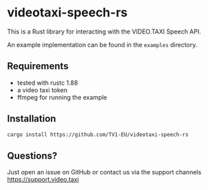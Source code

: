 # videotaxi-speech-rs

This is a Rust library for interacting with the VIDEO.TAXI Speech API.

An example implementation can be found in the `examples` directory.

## Requirements

- tested with rustc 1.88
- a video taxi token
- ffmpeg for running the example


## Installation

```bash
cargo install https://github.com/TV1-EU/videotaxi-speech-rs
```


## Questions?

Just open an issue on GitHub or contact us via the support channels https://support.video.taxi

